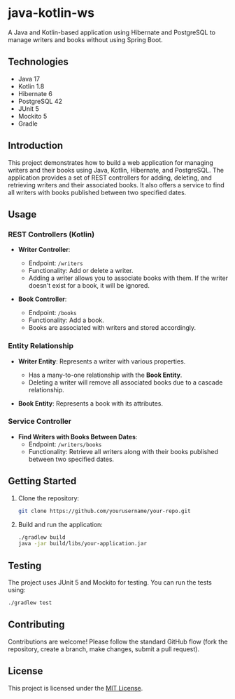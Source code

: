 
# java-kotlin-ws

A Java and Kotlin-based application using Hibernate and PostgreSQL to manage writers and books without using Spring Boot.

## Technologies

- Java 17
- Kotlin 1.8
- Hibernate 6
- PostgreSQL 42
- JUnit 5
- Mockito 5
- Gradle

## Introduction

This project demonstrates how to build a web application for managing writers and their books using Java, Kotlin, Hibernate, and PostgreSQL. The application provides a set of REST controllers for adding, deleting, and retrieving writers and their associated books. It also offers a service to find all writers with books published between two specified dates.

## Usage

### REST Controllers (Kotlin)

- **Writer Controller**:
  - Endpoint: `/writers`
  - Functionality: Add or delete a writer.
  - Adding a writer allows you to associate books with them. If the writer doesn't exist for a book, it will be ignored.
  
- **Book Controller**:
  - Endpoint: `/books`
  - Functionality: Add a book.
  - Books are associated with writers and stored accordingly.

### Entity Relationship

- **Writer Entity**: Represents a writer with various properties.
  - Has a many-to-one relationship with the **Book Entity**.
  - Deleting a writer will remove all associated books due to a cascade relationship.

- **Book Entity**: Represents a book with its attributes.

### Service Controller

- **Find Writers with Books Between Dates**:
  - Endpoint: `/writers/books`
  - Functionality: Retrieve all writers along with their books published between two specified dates.

## Getting Started

1. Clone the repository:
   ```bash
   git clone https://github.com/yourusername/your-repo.git
   ```

2. Build and run the application:
   ```bash
   ./gradlew build
   java -jar build/libs/your-application.jar
   ```

## Testing

The project uses JUnit 5 and Mockito for testing. You can run the tests using:
```bash
./gradlew test
```

## Contributing

Contributions are welcome! Please follow the standard GitHub flow (fork the repository, create a branch, make changes, submit a pull request).

## License

This project is licensed under the [MIT License](LICENSE).

